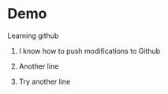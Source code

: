 # Demo

Learning github

1. I  know how to push modifications to Github

2. Another line

3. Try another line

